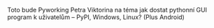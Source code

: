 Toto bude Pyworking Petra Viktorina na téma jak dostat pythonní GUI program k uživatelům – PyPI, Windows, Linux?  (Plus Android)
